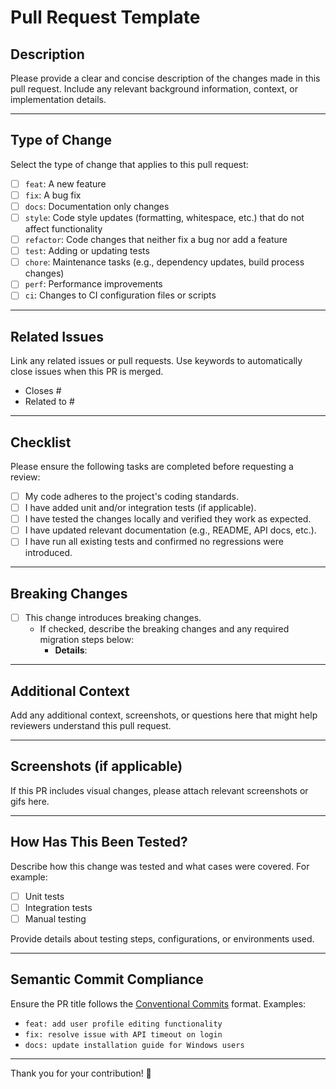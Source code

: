 # Pull Request Template

## Description
Please provide a clear and concise description of the changes made in this pull request. Include any relevant background information, context, or implementation details.

---

## Type of Change
Select the type of change that applies to this pull request:

- [ ] `feat`: A new feature
- [ ] `fix`: A bug fix
- [ ] `docs`: Documentation only changes
- [ ] `style`: Code style updates (formatting, whitespace, etc.) that do not affect functionality
- [ ] `refactor`: Code changes that neither fix a bug nor add a feature
- [ ] `test`: Adding or updating tests
- [ ] `chore`: Maintenance tasks (e.g., dependency updates, build process changes)
- [ ] `perf`: Performance improvements
- [ ] `ci`: Changes to CI configuration files or scripts

---

## Related Issues
Link any related issues or pull requests. Use keywords to automatically close issues when this PR is merged.

- Closes #
- Related to #

---

## Checklist
Please ensure the following tasks are completed before requesting a review:

- [ ] My code adheres to the project's coding standards.
- [ ] I have added unit and/or integration tests (if applicable).
- [ ] I have tested the changes locally and verified they work as expected.
- [ ] I have updated relevant documentation (e.g., README, API docs, etc.).
- [ ] I have run all existing tests and confirmed no regressions were introduced.

---

## Breaking Changes
- [ ] This change introduces breaking changes.
  - If checked, describe the breaking changes and any required migration steps below:
    - **Details**:

---

## Additional Context
Add any additional context, screenshots, or questions here that might help reviewers understand this pull request.

---

## Screenshots (if applicable)
If this PR includes visual changes, please attach relevant screenshots or gifs here.

---

## How Has This Been Tested?
Describe how this change was tested and what cases were covered. For example:

- [ ] Unit tests
- [ ] Integration tests
- [ ] Manual testing

Provide details about testing steps, configurations, or environments used.

---

## Semantic Commit Compliance
Ensure the PR title follows the [Conventional Commits](https://www.conventionalcommits.org/en/v1.0.0/) format. Examples:
- `feat: add user profile editing functionality`
- `fix: resolve issue with API timeout on login`
- `docs: update installation guide for Windows users`

---

Thank you for your contribution! 🎉
